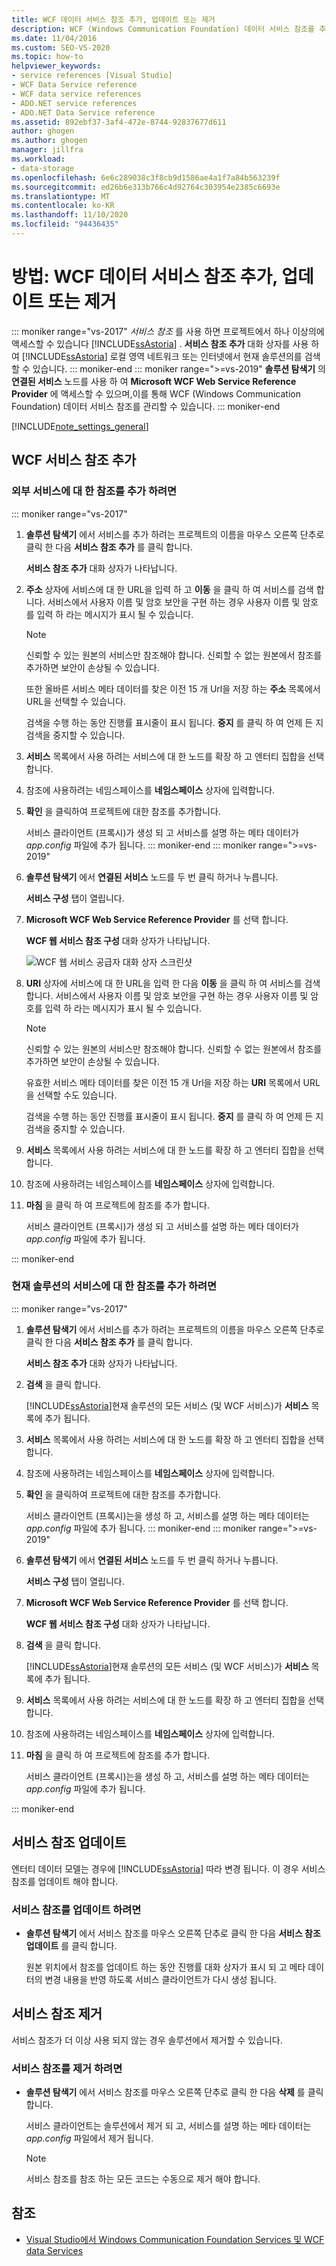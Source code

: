 ```yaml
---
title: WCF 데이터 서비스 참조 추가, 업데이트 또는 제거
description: WCF (Windows Communication Foundation) 데이터 서비스 참조를 추가, 업데이트 또는 제거 하는 방법을 검토 합니다.
ms.date: 11/04/2016
ms.custom: SEO-VS-2020
ms.topic: how-to
helpviewer_keywords:
- service references [Visual Studio]
- WCF Data Service reference
- WCF data service references
- ADO.NET service references
- ADO.NET Data Service reference
ms.assetid: 892ebf37-3af4-472e-8744-92837677d611
author: ghogen
ms.author: ghogen
manager: jillfra
ms.workload:
- data-storage
ms.openlocfilehash: 6e6c289038c3f8cb9d1586ae4a1f7a84b563239f
ms.sourcegitcommit: ed26b6e313b766c4d92764c303954e2385c6693e
ms.translationtype: MT
ms.contentlocale: ko-KR
ms.lasthandoff: 11/10/2020
ms.locfileid: "94436435"
---
```

# <a name="how-to-add-update-or-remove-a-wcf-data-service-reference"></a>방법: WCF 데이터 서비스 참조 추가, 업데이트 또는 제거

::: moniker range="vs-2017"
*서비스 참조* 를 사용 하면 프로젝트에서 하나 이상의에 액세스할 수 있습니다 [!INCLUDE[ssAstoria](../data-tools/includes/ssastoria_md.md)] . **서비스 참조 추가** 대화 상자를 사용 하 여 [!INCLUDE[ssAstoria](../data-tools/includes/ssastoria_md.md)] 로컬 영역 네트워크 또는 인터넷에서 현재 솔루션의를 검색할 수 있습니다.
::: moniker-end
::: moniker range=">=vs-2019"
**솔루션 탐색기** 의 **연결된 서비스** 노드를 사용 하 여 **Microsoft WCF Web Service Reference Provider** 에 액세스할 수 있으며,이를 통해 WCF (Windows Communication Foundation) 데이터 서비스 참조를 관리할 수 있습니다.
::: moniker-end

[!INCLUDE[note_settings_general](../data-tools/includes/note_settings_general_md.md)]

## <a name="add-a-wcf-service-reference"></a>WCF 서비스 참조 추가

### <a name="to-add-a-reference-to-an-external-service"></a>외부 서비스에 대 한 참조를 추가 하려면

::: moniker range="vs-2017"

1. **솔루션 탐색기** 에서 서비스를 추가 하려는 프로젝트의 이름을 마우스 오른쪽 단추로 클릭 한 다음 **서비스 참조 추가** 를 클릭 합니다.

   **서비스 참조 추가** 대화 상자가 나타납니다.

1. **주소** 상자에 서비스에 대 한 URL을 입력 하 고 **이동** 을 클릭 하 여 서비스를 검색 합니다. 서비스에서 사용자 이름 및 암호 보안을 구현 하는 경우 사용자 이름 및 암호를 입력 하 라는 메시지가 표시 될 수 있습니다.

    > [!NOTE]
    > 신뢰할 수 있는 원본의 서비스만 참조해야 합니다. 신뢰할 수 없는 원본에서 참조를 추가하면 보안이 손상될 수 있습니다.

     또한 올바른 서비스 메타 데이터를 찾은 이전 15 개 Url을 저장 하는 **주소** 목록에서 URL을 선택할 수 있습니다.

     검색을 수행 하는 동안 진행률 표시줄이 표시 됩니다. **중지** 를 클릭 하 여 언제 든 지 검색을 중지할 수 있습니다.

1. **서비스** 목록에서 사용 하려는 서비스에 대 한 노드를 확장 하 고 엔터티 집합을 선택 합니다.

1. 참조에 사용하려는 네임스페이스를 **네임스페이스** 상자에 입력합니다.

1. **확인** 을 클릭하여 프로젝트에 대한 참조를 추가합니다.

     서비스 클라이언트 (프록시)가 생성 되 고 서비스를 설명 하는 메타 데이터가 *app.config* 파일에 추가 됩니다.
::: moniker-end
::: moniker range=">=vs-2019"
1. **솔루션 탐색기** 에서 **연결된 서비스** 노드를 두 번 클릭 하거나 누릅니다.

   **서비스 구성** 탭이 열립니다.

1. **Microsoft WCF Web Service Reference Provider** 를 선택 합니다.

   **WCF 웹 서비스 참조 구성** 대화 상자가 나타납니다.

   ![WCF 웹 서비스 공급자 대화 상자 스크린샷](media/vs-2019/configure-wcf-web-service-reference-dialog.png)


1. **URI** 상자에 서비스에 대 한 URL을 입력 한 다음 **이동** 을 클릭 하 여 서비스를 검색 합니다. 서비스에서 사용자 이름 및 암호 보안을 구현 하는 경우 사용자 이름 및 암호를 입력 하 라는 메시지가 표시 될 수 있습니다.

    > [!NOTE]
    > 신뢰할 수 있는 원본의 서비스만 참조해야 합니다. 신뢰할 수 없는 원본에서 참조를 추가하면 보안이 손상될 수 있습니다.

     유효한 서비스 메타 데이터를 찾은 이전 15 개 Url을 저장 하는 **URI** 목록에서 URL을 선택할 수도 있습니다.

     검색을 수행 하는 동안 진행률 표시줄이 표시 됩니다. **중지** 를 클릭 하 여 언제 든 지 검색을 중지할 수 있습니다.

1. **서비스** 목록에서 사용 하려는 서비스에 대 한 노드를 확장 하 고 엔터티 집합을 선택 합니다.

1. 참조에 사용하려는 네임스페이스를 **네임스페이스** 상자에 입력합니다.

1. **마침** 을 클릭 하 여 프로젝트에 참조를 추가 합니다.

     서비스 클라이언트 (프록시)가 생성 되 고 서비스를 설명 하는 메타 데이터가 *app.config* 파일에 추가 됩니다.

::: moniker-end

### <a name="to-add-a-reference-to-a-service-in-the-current-solution"></a>현재 솔루션의 서비스에 대 한 참조를 추가 하려면

::: moniker range="vs-2017"

1. **솔루션 탐색기** 에서 서비스를 추가 하려는 프로젝트의 이름을 마우스 오른쪽 단추로 클릭 한 다음 **서비스 참조 추가** 를 클릭 합니다.

    **서비스 참조 추가** 대화 상자가 나타납니다.

1. **검색** 을 클릭 합니다.

    [!INCLUDE[ssAstoria](../data-tools/includes/ssastoria_md.md)]현재 솔루션의 모든 서비스 (및 WCF 서비스)가 **서비스** 목록에 추가 됩니다.

1. **서비스** 목록에서 사용 하려는 서비스에 대 한 노드를 확장 하 고 엔터티 집합을 선택 합니다.

1. 참조에 사용하려는 네임스페이스를 **네임스페이스** 상자에 입력합니다.

1. **확인** 을 클릭하여 프로젝트에 대한 참조를 추가합니다.

    서비스 클라이언트 (프록시)는을 생성 하 고, 서비스를 설명 하는 메타 데이터는 *app.config* 파일에 추가 됩니다.
::: moniker-end
::: moniker range=">=vs-2019"
1. **솔루션 탐색기** 에서 **연결된 서비스** 노드를 두 번 클릭 하거나 누릅니다. 

   **서비스 구성** 탭이 열립니다.

1. **Microsoft WCF Web Service Reference Provider** 를 선택 합니다.

   **WCF 웹 서비스 참조 구성** 대화 상자가 나타납니다.

1. **검색** 을 클릭 합니다.

    [!INCLUDE[ssAstoria](../data-tools/includes/ssastoria_md.md)]현재 솔루션의 모든 서비스 (및 WCF 서비스)가 **서비스** 목록에 추가 됩니다.

1. **서비스** 목록에서 사용 하려는 서비스에 대 한 노드를 확장 하 고 엔터티 집합을 선택 합니다.

1. 참조에 사용하려는 네임스페이스를 **네임스페이스** 상자에 입력합니다.

1. **마침** 을 클릭 하 여 프로젝트에 참조를 추가 합니다.

    서비스 클라이언트 (프록시)는을 생성 하 고, 서비스를 설명 하는 메타 데이터는 *app.config* 파일에 추가 됩니다.

::: moniker-end

## <a name="update-a-service-reference"></a>서비스 참조 업데이트

엔터티 데이터 모델는 경우에 [!INCLUDE[ssAstoria](../data-tools/includes/ssastoria_md.md)] 따라 변경 됩니다. 이 경우 서비스 참조를 업데이트 해야 합니다.

### <a name="to-update-a-service-reference"></a>서비스 참조를 업데이트 하려면

- **솔루션 탐색기** 에서 서비스 참조를 마우스 오른쪽 단추로 클릭 한 다음 **서비스 참조 업데이트** 를 클릭 합니다.

     원본 위치에서 참조를 업데이트 하는 동안 진행률 대화 상자가 표시 되 고 메타 데이터의 변경 내용을 반영 하도록 서비스 클라이언트가 다시 생성 됩니다.

## <a name="remove-a-service-reference"></a>서비스 참조 제거

서비스 참조가 더 이상 사용 되지 않는 경우 솔루션에서 제거할 수 있습니다.

### <a name="to-remove-a-service-reference"></a>서비스 참조를 제거 하려면

- **솔루션 탐색기** 에서 서비스 참조를 마우스 오른쪽 단추로 클릭 한 다음 **삭제** 를 클릭 합니다.

     서비스 클라이언트는 솔루션에서 제거 되 고, 서비스를 설명 하는 메타 데이터는 *app.config* 파일에서 제거 됩니다.

    > [!NOTE]
    > 서비스 참조를 참조 하는 모든 코드는 수동으로 제거 해야 합니다.

## <a name="see-also"></a>참조

- [Visual Studio에서 Windows Communication Foundation Services 및 WCF data Services](../data-tools/windows-communication-foundation-services-and-wcf-data-services-in-visual-studio.md)
